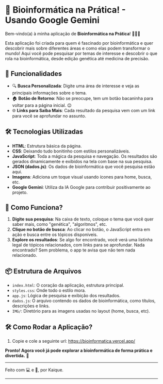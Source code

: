 
# 🧬 Bioinformática na Prática! - Usando Google Gemini

Bem-vindo(a) à minha aplicação de **Bioinformática na Prática**! 🌱🧑‍🔬

Esta aplicação foi criada para quem é fascinado por bioinformática e quer descobrir mais sobre diferentes áreas e como elas podem transformar o mundo! Aqui você pode pesquisar por temas de interesse e descobrir o que rola na bioinformática, desde edição genética até medicina de precisão.

## 🚀 Funcionalidades

- 🔍 **Busca Personalizada**: Digite uma área de interesse e veja as principais informações sobre o tema.
- 🏠 **Botão de Retorno**: Não se preocupe, tem um botão bacaninha para voltar para a página inicial. 😉
- 🌐 **Links para Saiba Mais**: Cada resultado da pesquisa vem com um link para você se aprofundar no assunto.

## 🛠️ Tecnologias Utilizadas

- **HTML**: Estrutura básica da página.
- **CSS**: Deixando tudo bonitinho com estilos personalizáveis.
- **JavaScript**: Toda a mágica da pesquisa e navegação. Os resultados são gerados dinamicamente e exibidos na tela com base na sua pesquisa.
- **JSON (dados.js)**: Os dados de bioinformática que você pesquisa estão aqui.
- **Imagens**: Adiciona um toque visual usando ícones para home, busca, etc.
- **Google Gemini**: Utiliza da IA Google para contribuir positivamente ao projeto.

## 📝 Como Funciona?

1. **Digite sua pesquisa**: Na caixa de texto, coloque o tema que você quer saber mais, como "genética", "algoritmos", etc.
2. **Clique no botão de busca**: Ao clicar no botão, o JavaScript entra em ação e busca entre os tópicos disponíveis.
3. **Explore os resultados**: Se algo for encontrado, você verá uma listinha legal de tópicos relacionados, com links para se aprofundar. Nada encontrado? Sem problema, o app te avisa que não tem nada relacionado.

## 📦 Estrutura de Arquivos

- `index.html`: O coração da aplicação, estrutura principal.
- `styles.css`: Onde todo o estilo mora.
- `app.js`: Lógica de pesquisa e exibição dos resultados.
- `dados.js`: O arquivo contendo os dados de bioinformática, como títulos, descrições e links.
- `IMG/`: Diretório para as imagens usadas no layout (home, busca, etc).

## 🛠️ Como Rodar a Aplicação?

1. Copie e cole a seguinte url: https://bioinformatica.vercel.app/

**Pronto! Agora você já pode explorar a bioinformática de forma prática e divertida.** 🎉

---

Feito com 💻 e 🧠, por Kaique.

--- 

